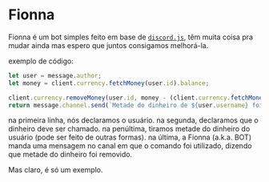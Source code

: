 # Fionna

Fionna é um bot simples feito em base de [`discord.js`](https://discord.js.org/), têm muita coisa pra mudar ainda mas espero que juntos consigamos melhorá-la.

exemplo de código: 
```js
let user = message.author;
let money = client.currency.fetchMoney(user.id).balance;

client.currency.removeMoney(user.id, money - (client.currency.fetchMoney(user.id).balance / 2));
return message.channel.send(`Metade do dinheiro de ${user.username} foi removido com sucesso!`);
```

na primeira linha, nós declaramos o usuário.
na segunda, declaramos que o dinheiro deve ser chamado.
na penúltima, tiramos metade do dinheiro do usuário (pode ser feito de outras formas).
na última, a Fionna (a.k.a. BOT) manda uma mensagem no canal em que o comando foi utilizado, dizendo que metade do dinheiro foi removido.

Mas claro, é só um exemplo.
